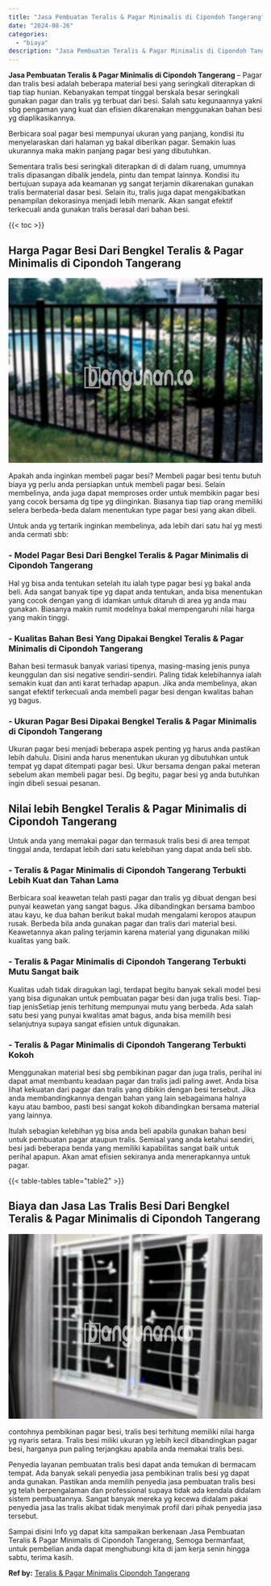 ```yaml
---
title: "Jasa Pembuatan Teralis & Pagar Minimalis di Cipondoh Tangerang"
date: "2024-08-26"
categories: 
  - "biaya"
description: "Jasa Pembuatan Teralis & Pagar Minimalis di Cipondoh Tangerang. Sampai disini Info yg dapat kita sampaikan berkenaan Jasa Pembuatan Teralis & Pagar Minimalis..."
---
```


**Jasa Pembuatan Teralis & Pagar Minimalis di Cipondoh Tangerang** – Pagar dan tralis besi adalah beberapa material besi yang seringkali diterapkan di tiap tiap hunian. Kebanyakan tempat tinggal berskala besar seringkali gunakan pagar dan tralis yg terbuat dari besi. Salah satu kegunaannya yakni sbg pengaman yang kuat dan efisien dikarenakan menggunakan bahan besi yg diaplikasikannya.

Berbicara soal pagar besi mempunyai ukuran yang panjang, kondisi itu menyelaraskan dari halaman yg bakal diberikan pagar. Semakin luas ukurannya maka makin panjang pagar besi yang dibutuhkan.

Sementara tralis besi seringkali diterapkan di di dalam ruang, umumnya tralis dipasangan dibalik jendela, pintu dan tempat lainnya. Kondisi itu bertujuan supaya ada keamanan yg sangat terjamin dikarenakan gunakan tralis bermaterial dasar besi. Selain itu, tralis juga dapat mengakibatkan penampilan dekorasinya menjadi lebih menarik. Akan sangat efektif terkecuali anda gunakan tralis berasal dari bahan besi.

{{< toc >}}

## Harga Pagar Besi Dari Bengkel Teralis & Pagar Minimalis di Cipondoh Tangerang

![Jasa Pembuatan Teralis & Pagar Minimalis di Cipondoh Tangerang](/images/pagar-minimalis-murah-04.png)

Apakah anda inginkan membeli pagar besi? Membeli pagar besi tentu butuh biaya yg perlu anda persiapkan untuk membeli pagar besi. Selain membelinya, anda juga dapat memproses order untuk membikin pagar besi yang cocok bersama dg tipe yg diinginkan. Biasanya tiap tiap orang memiliki selera berbeda-beda dalam menentukan type pagar besi yang akan dibeli.

Untuk anda yg tertarik inginkan membelinya, ada lebih dari satu hal yg mesti anda cermati sbb:
### \- Model Pagar Besi Dari Bengkel Teralis & Pagar Minimalis di Cipondoh Tangerang

Hal yg bisa anda tentukan setelah itu ialah type pagar besi yg bakal anda beli. Ada sangat banyak tipe yg dapat anda tentukan, anda bisa menentukan yang cocok dengan yang di idamkan untuk ditaruh di area yg anda mau gunakan. Biasanya makin rumit modelnya bakal mempengaruhi nilai harga yang makin tinggi.

### \- Kualitas Bahan Besi Yang Dipakai Bengkel Teralis & Pagar Minimalis di Cipondoh Tangerang

Bahan besi termasuk banyak variasi tipenya, masing-masing jenis punya keunggulan dan sisi negative sendiri-sendiri. Paling tidak kelebihannya ialah semakin kuat dan anti karat terhadap apapun. Jika anda membelinya, akan sangat efektif terkecuali anda membeli pagar besi dengan kwalitas bahan yg bagus.

### \- Ukuran Pagar Besi Dipakai Bengkel Teralis & Pagar Minimalis di Cipondoh Tangerang

Ukuran pagar besi menjadi beberapa aspek penting yg harus anda pastikan lebih dahulu. Disini anda harus menentukan ukuran yg dibutuhkan untuk tempat yg dapat ditempati pagar besi. Ukur bersama dengan pakai meteran sebelum akan membeli pagar besi. Dg begitu, pagar besi yg anda butuhkan ingin dibeli sesuai pesanan.

## Nilai lebih Bengkel Teralis & Pagar Minimalis di Cipondoh Tangerang

Untuk anda yang memakai pagar dan termasuk tralis besi di area tempat tinggal anda, terdapat lebih dari satu kelebihan yang dapat anda beli sbb.

### \- Teralis & Pagar Minimalis di Cipondoh Tangerang Terbukti Lebih Kuat dan Tahan Lama

Berbicara soal keawetan telah pasti pagar dan tralis yg dibuat dengan besi punyai keawetan yang sangat bagus. Jika dibandingkan bersama bamboo atau kayu, ke dua bahan berikut bakal mudah mengalami keropos ataupun rusak. Berbeda bila anda gunakan pagar dan tralis dari material besi. Keawetannya akan paling terjamin karena material yang digunakan miliki kualitas yang baik.

### \- Teralis & Pagar Minimalis di Cipondoh Tangerang Terbukti Mutu Sangat baik

Kualitas udah tidak diragukan lagi, terdapat begitu banyak sekali model besi yang bisa digunakan untuk pembuatan pagar besi dan juga tralis besi. Tiap-tiap jenisSetiap jenis terhitung mempunyai mutu yang berbeda. Ada salah satu besi yang punyai kwalitas amat bagus, anda bisa memilih besi selanjutnya supaya sangat efisien untuk digunakan.

### \- Teralis & Pagar Minimalis di Cipondoh Tangerang Terbukti Kokoh

Menggunakan material besi sbg pembikinan pagar dan juga tralis, perihal ini dapat amat membantu keadaan pagar dan tralis jadi paling awet. Anda bisa lihat kekuatan dari pagar dan tralis yang dibikin dengan besi tersebut. Jika anda membandingkannya dengan bahan yang lain sebagaimana halnya kayu atau bamboo, pasti besi sangat kokoh dibandingkan bersama material yang lainnya.

Itulah sebagian kelebihan yg bisa anda beli apabila gunakan bahan besi untuk pembuatan pagar ataupun tralis. Semisal yang anda ketahui sendiri, besi jadi beberapa benda yang memiliki kapabilitas sangat baik untuk perihal apapun. Akan amat efisien sekiranya anda menerapkannya untuk pagar.

{{< table-tables table="table2" >}}

## Biaya dan Jasa Las Tralis Besi Dari Bengkel Teralis & Pagar Minimalis di Cipondoh Tangerang

![Jasa Pembuatan Teralis & Pagar Minimalis di Cipondoh Tangerang](/images/teralis-minimalis-murah-21.png)

contohnya pembikinan pagar besi, tralis besi terhitung memiliki nilai harga yg nyaris setara. Tralis besi miliki ukuran yg lebih kecil dibandingkan pagar besi, harganya pun paling terjangkau apabila anda memakai tralis besi.

Penyedia layanan pembuatan tralis besi dapat anda temukan di bermacam tempat. Ada banyak sekali penyedia jasa pembikinan tralis besi yg dapat anda gunakan. Pastikan anda memilih penyedia jasa pembuatan tralis besi yg telah berpengalaman dan professional supaya tidak ada kendala didalam sistem pembuatannya. Sangat banyak mereka yg kecewa didalam pakai penyedia jasa las tralis akibat tidak menyimak profil dari pihak penyedia jasa tersebut.

Sampai disini Info yg dapat kita sampaikan berkenaan Jasa Pembuatan Teralis & Pagar Minimalis di Cipondoh Tangerang, Semoga bermanfaat, untuk pembelian anda dapat menghubungi kita di jam kerja senin hingga sabtu, terima kasih.

**Ref by:** [Teralis & Pagar Minimalis Cipondoh Tangerang](https://id.wikipedia.org/wiki/Teralis)

